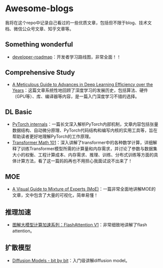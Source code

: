 # Awesome-blogs

我将在这个repo中记录自己看过的一些优质文章，包括但不限于blog、技术文档、微信公众号文章、知乎文章等。



## Something wonderful

- [developer-roadmap](https://github.com/kamranahmedse/developer-roadmap)：开发者学习路线图，非常全面！！



## Comprehensive Study

- [A Meticulous Guide to Advances in Deep Learning Efficiency over the Years](https://alexzhang13.github.io/blog/2024/efficient-dl/)：这篇文章系统性地回顾了深度学习的发展历史，包括算法、硬件（GPU等）、库、编译器等内容，是一篇入门深度学习不错的选择。



## DL Basic

- [PyTorch internals](http://blog.ezyang.com/2019/05/pytorch-internals/?continueFlag=f625166ef792bb9d445c5e81716c454e)：一篇长文深入解析PyTorch内部机制，文章内容包括张量数据结构、自动微分原理、PyTorch代码结构和编写内核的实用工具等，旨在帮助读者更好地理解PyTorch的工作原理。
- [Transformer Math 101](https://blog.eleuther.ai/transformer-math/?continueFlag=f625166ef792bb9d445c5e81716c454e)：深入讲解了transformer中的各种数学计算，详细解释了训练Transformer模型所需的计算量和内存需求，并讨论了参数与数据集大小的权衡、工程计算成本、内存需求、推理、训练、分布式训练等方面的具体计算方法，看了这一篇妈妈再也不用担心我面试说不出来了！



## MOE

- [A Visual Guide to Mixture of Experts (MoE)](newsletter.maartengrootendorst.com/p/a-visual-guide-to-mixture-of-experts)：一篇非常全面地讲解MOE的文章，文中包含了大量的可视化，简单易懂！





## 推理加速

- [图解大模型计算加速系列：FlashAttention V1](https://www.zhihu.com/question/591646269/answer/3309904882?utm_psn=1858655279132069888)：非常细致地讲解了flash attention。





## 扩散模型

- [Diffusion Models - bit by bit](https://lunar-joke-35b.notion.site/Diffusion-Models-bit-by-bit-10fba4b6a3fa80458d16e58036875747)：入门级讲解diffusion model。